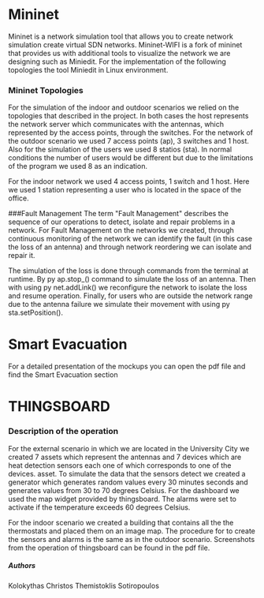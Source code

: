 # Mininet
Mininet is a network simulation tool that allows you to create network simulation
create virtual SDN networks. Mininet-WIFI is a fork of mininet that
provides us with additional tools to visualize the network we are designing such as
Miniedit. For the implementation of the following topologies the tool
Miniedit in Linux environment.
### Mininet Topologies
For the simulation of the indoor and outdoor scenarios we relied on the topologies that
described in the project. In both cases the host
represents the network server which communicates with the antennas, which
represented by the access points, through the switches.
For the network of the outdoor scenario we used 7 access points (ap), 3 switches and 1
host. Also for the simulation of the users we used 8 statios (sta). In
normal conditions the number of users would be different but due to the
limitations of the program we used 8 as an indication.

For the indoor network we used 4 access points, 1 switch and 1 host. Here
we used 1 station representing a user who is located in the space of the
office.

###Fault Management
The term "Fault Management" describes the
sequence of our operations to detect, isolate and repair
problems in a network. For Fault Management on the networks we created,
through continuous monitoring of the network we can identify the fault
(in this case the loss of an antenna) and through network reordering
we can isolate and repair it.

The simulation of the loss is done through commands from the terminal at runtime. By
py ap.stop_() command to simulate the loss of an antenna. Then with
using py net.addLink() we reconfigure the network to isolate the loss
and resume operation. Finally, for users who are outside the network
range due to the antenna failure we simulate their movement with
using py sta.setPosition().

# Smart Evacuation
For a detailed presentation of the mockups you can open the pdf file and find the Smart Evacuation section

# THINGSBOARD
### Description of the operation
For the external scenario in which we are located in the University City
we created 7 assets which represent the antennas and 7 devices which
are heat detection sensors each one of which corresponds to one of the devices.
asset. To simulate the data that the sensors detect
we created a generator which generates random values every 30 minutes
seconds and generates values from 30 to 70 degrees Celsius. For the dashboard
we used the map widget provided by thingsboard. The alarms
were set to activate if the temperature exceeds
60 degrees Celsius.

For the indoor scenario we created a building that contains all the
the thermostats and placed them on an image map. The procedure for
to create the sensors and alarms is the same as in the outdoor scenario. Screenshots from the operation of thingsboard can be found in the pdf file.

##### Authors
Kolokythas Christos
Themistoklis Sotiropoulos
